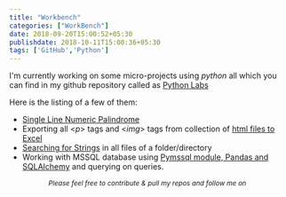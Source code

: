 ```yaml
---
title: "Workbench"
categories: ["WorkBench"]
date: 2018-09-20T15:00:52+05:30
publishdate: 2018-10-11T15:00:36+05:30
tags: ['GitHub','Python']
---
```


I'm currently working on some micro-projects using _python_ all which you can find in my github repository called as [Python Labs](https://github.com/gauthamkolluru/PythonLabs)

Here is the listing of a few of them:

* [Single Line Numeric Palindrome](https://github.com/gauthamkolluru/PythonLabs/blob/master/Numeric%20Palindrome.py)
* Exporting all <_p_> tags and <_img_> tags from collection of [html files to Excel](https://github.com/gauthamkolluru/PythonLabs/blob/master/htmlToExcel.py)
* [Searching for Strings](https://github.com/gauthamkolluru/PythonLabs/blob/master/search%20for%20strings%20in%20files.py) in all files of a folder/directory
* Working with MSSQL database using [Pymssql module, Pandas and SQLAlchemy](https://github.com/gauthamkolluru/PythonLabs/blob/master/ARMS-Pymssql.py) and querying on queries.


<p style="text-align:center;font-size:12px"><i>Please feel free to contribute & pull my repos and follow me on &nbsp; <a href="https://github.com/{{ .Site.Params.Social.Github }}"><i class="fa fa-github"></i></a></i></p>